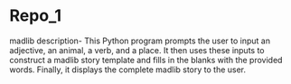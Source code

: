 # Repo_1
madlib description- 
This Python program prompts the user to input an adjective, an animal, a verb, and a place. It then uses these inputs to construct a madlib story template and fills in the blanks with the provided words. Finally, it displays the complete madlib story to the user.